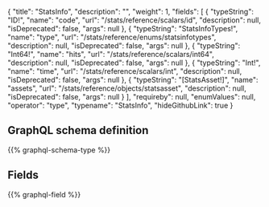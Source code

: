 {
  "title": "StatsInfo",
  "description": "",
  "weight": 1,
  "fields": [
    {
      "typeString": "ID!",
      "name": "code",
      "url": "/stats/reference/scalars/id",
      "description": null,
      "isDeprecated": false,
      "args": null
    },
    {
      "typeString": "StatsInfoTypes!",
      "name": "type",
      "url": "/stats/reference/enums/statsinfotypes",
      "description": null,
      "isDeprecated": false,
      "args": null
    },
    {
      "typeString": "Int64!",
      "name": "hits",
      "url": "/stats/reference/scalars/int64",
      "description": null,
      "isDeprecated": false,
      "args": null
    },
    {
      "typeString": "Int!",
      "name": "time",
      "url": "/stats/reference/scalars/int",
      "description": null,
      "isDeprecated": false,
      "args": null
    },
    {
      "typeString": "[StatsAsset!]",
      "name": "assets",
      "url": "/stats/reference/objects/statsasset",
      "description": null,
      "isDeprecated": false,
      "args": null
    }
  ],
  "requireby": null,
  "enumValues": null,
  "operator": "type",
  "typename": "StatsInfo",
  "hideGithubLink": true
}
## GraphQL schema definition

{{% graphql-schema-type %}}

## Fields

{{% graphql-field %}}
